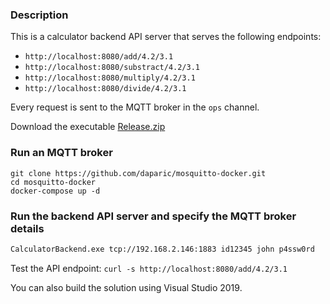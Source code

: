 ### Description
This is a calculator backend API server that serves the following endpoints:
- `http://localhost:8080/add/4.2/3.1`
- `http://localhost:8080/substract/4.2/3.1`
- `http://localhost:8080/multiply/4.2/3.1`
- `http://localhost:8080/divide/4.2/3.1`

Every request is sent to the MQTT broker in the `ops` channel. 

Download the executable [Release.zip](https://github.com/daparic/CalculatorBackend/releases/download/0.0.1/Release.zip) 

### Run an MQTT broker
```
git clone https://github.com/daparic/mosquitto-docker.git
cd mosquitto-docker
docker-compose up -d
```

### Run the backend API server and specify the MQTT broker details
```bash
CalculatorBackend.exe tcp://192.168.2.146:1883 id12345 john p4ssw0rd
```

Test the API endpoint: `curl -s http://localhost:8080/add/4.2/3.1`

You can also build the solution using Visual Studio 2019. 
